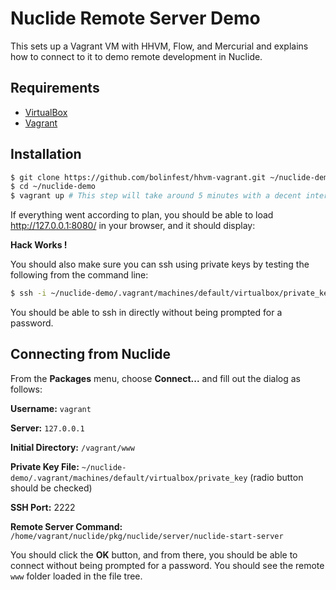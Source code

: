 # Nuclide Remote Server Demo

This sets up a Vagrant VM with HHVM, Flow, and Mercurial
and explains how to connect to it to demo remote development in Nuclide.

## Requirements

* [VirtualBox](https://www.virtualbox.org)
* [Vagrant](http://vagrantup.com)

## Installation

```bash
$ git clone https://github.com/bolinfest/hhvm-vagrant.git ~/nuclide-demo
$ cd ~/nuclide-demo
$ vagrant up # This step will take around 5 minutes with a decent internet connection.
```

If everything went according to plan, you should be able to load
http://127.0.0.1:8080/ in your browser, and it should display:

**Hack Works !**

You should also make sure you can ssh using private keys by testing the following from
the command line:

```bash
$ ssh -i ~/nuclide-demo/.vagrant/machines/default/virtualbox/private_key -p 2222 vagrant@127.0.0.1
```

You should be able to ssh in directly without being prompted for a password.

## Connecting from Nuclide

From the **Packages** menu, choose **Connect...** and fill out the dialog as follows:

**Username:** `vagrant`

**Server:** `127.0.0.1`

**Initial Directory:** `/vagrant/www`

**Private Key File:** `~/nuclide-demo/.vagrant/machines/default/virtualbox/private_key`
(radio button should be checked)

**SSH Port:** 2222

**Remote Server Command:** `/home/vagrant/nuclide/pkg/nuclide/server/nuclide-start-server`

You should click the **OK** button, and from there, you should be able to connect without
being prompted for a password. You should see the remote `www` folder loaded in the file tree.

